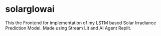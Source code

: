 # solarglowai
This the Frontend for implementation of my LSTM based Solar Irradiance Prediction Model.
Made using Stream Lit and AI Agent Replit.
